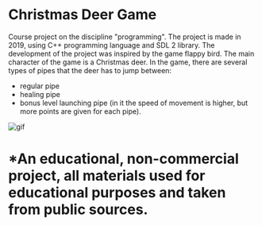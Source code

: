 # Christmas Deer Game
Course project on the discipline "programming". The project is made in 2019, using C++ programming language and SDL 2 library.
The development of the project was inspired by the game flappy bird. The main character of the game is a Christmas deer.
In the game, there are several types of pipes that the deer has to jump between:
- regular pipe
- healing pipe
- bonus level launching pipe (in it the speed of movement is higher, but more points are given for each pipe).

![gif](https://media.giphy.com/media/v1.Y2lkPTc5MGI3NjExeGN2bnd4cmt5czA5bzdubnRmNDM2dnZ6MnZmZ3JlYm10cXRyNWlwcCZlcD12MV9pbnRlcm5hbF9naWZfYnlfaWQmY3Q9Zw/2NtJhMmq3YP0RNnUdI/giphy.gif)
# *An educational, non-commercial project, all materials used for educational purposes and taken from public sources.
